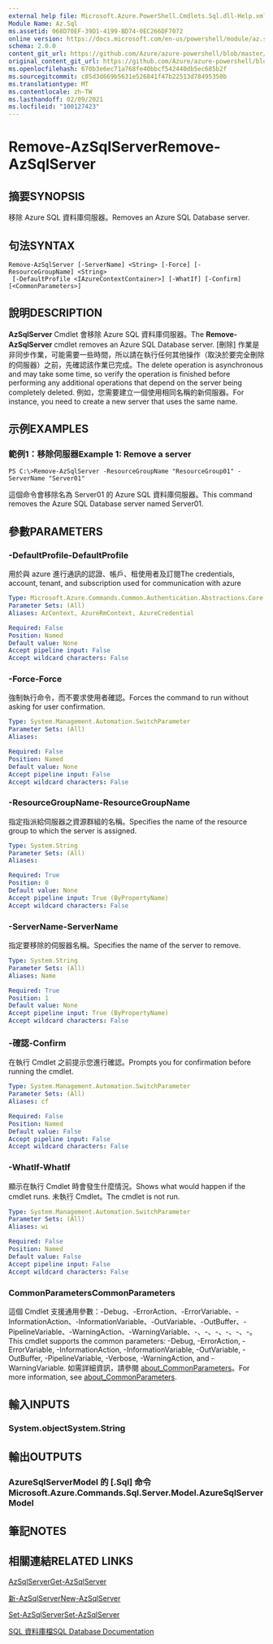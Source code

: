 ```yaml
---
external help file: Microsoft.Azure.PowerShell.Cmdlets.Sql.dll-Help.xml
Module Name: Az.Sql
ms.assetid: 068D70EF-39D1-4199-BD74-0EC266DF7072
online version: https://docs.microsoft.com/en-us/powershell/module/az.sql/remove-azsqlserver
schema: 2.0.0
content_git_url: https://github.com/Azure/azure-powershell/blob/master/src/Sql/Sql/help/Remove-AzSqlServer.md
original_content_git_url: https://github.com/Azure/azure-powershell/blob/master/src/Sql/Sql/help/Remove-AzSqlServer.md
ms.openlocfilehash: 670b3e6ec71a768fe40bbcf542440db5ec685b2f
ms.sourcegitcommit: c05d3d669b5631e526841f47b22513d78495350b
ms.translationtype: MT
ms.contentlocale: zh-TW
ms.lasthandoff: 02/09/2021
ms.locfileid: "100127423"
---
```

# <span data-ttu-id="61a57-101">Remove-AzSqlServer</span><span class="sxs-lookup"><span data-stu-id="61a57-101">Remove-AzSqlServer</span></span>

## <span data-ttu-id="61a57-102">摘要</span><span class="sxs-lookup"><span data-stu-id="61a57-102">SYNOPSIS</span></span>
<span data-ttu-id="61a57-103">移除 Azure SQL 資料庫伺服器。</span><span class="sxs-lookup"><span data-stu-id="61a57-103">Removes an Azure SQL Database server.</span></span>

## <span data-ttu-id="61a57-104">句法</span><span class="sxs-lookup"><span data-stu-id="61a57-104">SYNTAX</span></span>

```
Remove-AzSqlServer [-ServerName] <String> [-Force] [-ResourceGroupName] <String>
 [-DefaultProfile <IAzureContextContainer>] [-WhatIf] [-Confirm] [<CommonParameters>]
```

## <span data-ttu-id="61a57-105">說明</span><span class="sxs-lookup"><span data-stu-id="61a57-105">DESCRIPTION</span></span>
<span data-ttu-id="61a57-106">**AzSqlServer** Cmdlet 會移除 Azure SQL 資料庫伺服器。</span><span class="sxs-lookup"><span data-stu-id="61a57-106">The **Remove-AzSqlServer** cmdlet removes an Azure SQL Database server.</span></span>
<span data-ttu-id="61a57-107">[刪除] 作業是非同步作業，可能需要一些時間，所以請在執行任何其他操作（取決於要完全刪除的伺服器）之前，先確認該作業已完成。</span><span class="sxs-lookup"><span data-stu-id="61a57-107">The delete operation is asynchronous and may take some time, so verify the operation is finished before performing any additional operations that depend on the server being completely deleted.</span></span>
<span data-ttu-id="61a57-108">例如，您需要建立一個使用相同名稱的新伺服器。</span><span class="sxs-lookup"><span data-stu-id="61a57-108">For instance, you need to create a new server that uses the same name.</span></span>

## <span data-ttu-id="61a57-109">示例</span><span class="sxs-lookup"><span data-stu-id="61a57-109">EXAMPLES</span></span>

### <span data-ttu-id="61a57-110">範例1：移除伺服器</span><span class="sxs-lookup"><span data-stu-id="61a57-110">Example 1: Remove a server</span></span>
```
PS C:\>Remove-AzSqlServer -ResourceGroupName "ResourceGroup01" -ServerName "Server01"
```

<span data-ttu-id="61a57-111">這個命令會移除名為 Server01 的 Azure SQL 資料庫伺服器。</span><span class="sxs-lookup"><span data-stu-id="61a57-111">This command removes the Azure SQL Database server named Server01.</span></span>

## <span data-ttu-id="61a57-112">參數</span><span class="sxs-lookup"><span data-stu-id="61a57-112">PARAMETERS</span></span>

### <span data-ttu-id="61a57-113">-DefaultProfile</span><span class="sxs-lookup"><span data-stu-id="61a57-113">-DefaultProfile</span></span>
<span data-ttu-id="61a57-114">用於與 azure 進行通訊的認證、帳戶、租使用者及訂閱</span><span class="sxs-lookup"><span data-stu-id="61a57-114">The credentials, account, tenant, and subscription used for communication with azure</span></span>

```yaml
Type: Microsoft.Azure.Commands.Common.Authentication.Abstractions.Core.IAzureContextContainer
Parameter Sets: (All)
Aliases: AzContext, AzureRmContext, AzureCredential

Required: False
Position: Named
Default value: None
Accept pipeline input: False
Accept wildcard characters: False
```

### <span data-ttu-id="61a57-115">-Force</span><span class="sxs-lookup"><span data-stu-id="61a57-115">-Force</span></span>
<span data-ttu-id="61a57-116">強制執行命令，而不要求使用者確認。</span><span class="sxs-lookup"><span data-stu-id="61a57-116">Forces the command to run without asking for user confirmation.</span></span>

```yaml
Type: System.Management.Automation.SwitchParameter
Parameter Sets: (All)
Aliases:

Required: False
Position: Named
Default value: None
Accept pipeline input: False
Accept wildcard characters: False
```

### <span data-ttu-id="61a57-117">-ResourceGroupName</span><span class="sxs-lookup"><span data-stu-id="61a57-117">-ResourceGroupName</span></span>
<span data-ttu-id="61a57-118">指定指派給伺服器之資源群組的名稱。</span><span class="sxs-lookup"><span data-stu-id="61a57-118">Specifies the name of the resource group to which the server is assigned.</span></span>

```yaml
Type: System.String
Parameter Sets: (All)
Aliases:

Required: True
Position: 0
Default value: None
Accept pipeline input: True (ByPropertyName)
Accept wildcard characters: False
```

### <span data-ttu-id="61a57-119">-ServerName</span><span class="sxs-lookup"><span data-stu-id="61a57-119">-ServerName</span></span>
<span data-ttu-id="61a57-120">指定要移除的伺服器名稱。</span><span class="sxs-lookup"><span data-stu-id="61a57-120">Specifies the name of the server to remove.</span></span>

```yaml
Type: System.String
Parameter Sets: (All)
Aliases: Name

Required: True
Position: 1
Default value: None
Accept pipeline input: True (ByPropertyName)
Accept wildcard characters: False
```

### <span data-ttu-id="61a57-121">-確認</span><span class="sxs-lookup"><span data-stu-id="61a57-121">-Confirm</span></span>
<span data-ttu-id="61a57-122">在執行 Cmdlet 之前提示您進行確認。</span><span class="sxs-lookup"><span data-stu-id="61a57-122">Prompts you for confirmation before running the cmdlet.</span></span>

```yaml
Type: System.Management.Automation.SwitchParameter
Parameter Sets: (All)
Aliases: cf

Required: False
Position: Named
Default value: False
Accept pipeline input: False
Accept wildcard characters: False
```

### <span data-ttu-id="61a57-123">-WhatIf</span><span class="sxs-lookup"><span data-stu-id="61a57-123">-WhatIf</span></span>
<span data-ttu-id="61a57-124">顯示在執行 Cmdlet 時會發生什麼情況。</span><span class="sxs-lookup"><span data-stu-id="61a57-124">Shows what would happen if the cmdlet runs.</span></span>
<span data-ttu-id="61a57-125">未執行 Cmdlet。</span><span class="sxs-lookup"><span data-stu-id="61a57-125">The cmdlet is not run.</span></span>

```yaml
Type: System.Management.Automation.SwitchParameter
Parameter Sets: (All)
Aliases: wi

Required: False
Position: Named
Default value: False
Accept pipeline input: False
Accept wildcard characters: False
```

### <span data-ttu-id="61a57-126">CommonParameters</span><span class="sxs-lookup"><span data-stu-id="61a57-126">CommonParameters</span></span>
<span data-ttu-id="61a57-127">這個 Cmdlet 支援通用參數：-Debug、-ErrorAction、-ErrorVariable、-InformationAction、-InformationVariable、-OutVariable、-OutBuffer、-PipelineVariable、-WarningAction、-WarningVariable、-、-、-、-、-、-。</span><span class="sxs-lookup"><span data-stu-id="61a57-127">This cmdlet supports the common parameters: -Debug, -ErrorAction, -ErrorVariable, -InformationAction, -InformationVariable, -OutVariable, -OutBuffer, -PipelineVariable, -Verbose, -WarningAction, and -WarningVariable.</span></span> <span data-ttu-id="61a57-128">如需詳細資訊，請參閱 [about_CommonParameters](http://go.microsoft.com/fwlink/?LinkID=113216)。</span><span class="sxs-lookup"><span data-stu-id="61a57-128">For more information, see [about_CommonParameters](http://go.microsoft.com/fwlink/?LinkID=113216).</span></span>

## <span data-ttu-id="61a57-129">輸入</span><span class="sxs-lookup"><span data-stu-id="61a57-129">INPUTS</span></span>

### <span data-ttu-id="61a57-130">System.object</span><span class="sxs-lookup"><span data-stu-id="61a57-130">System.String</span></span>

## <span data-ttu-id="61a57-131">輸出</span><span class="sxs-lookup"><span data-stu-id="61a57-131">OUTPUTS</span></span>

### <span data-ttu-id="61a57-132">AzureSqlServerModel 的 [.Sql] 命令</span><span class="sxs-lookup"><span data-stu-id="61a57-132">Microsoft.Azure.Commands.Sql.Server.Model.AzureSqlServerModel</span></span>

## <span data-ttu-id="61a57-133">筆記</span><span class="sxs-lookup"><span data-stu-id="61a57-133">NOTES</span></span>

## <span data-ttu-id="61a57-134">相關連結</span><span class="sxs-lookup"><span data-stu-id="61a57-134">RELATED LINKS</span></span>

[<span data-ttu-id="61a57-135">AzSqlServer</span><span class="sxs-lookup"><span data-stu-id="61a57-135">Get-AzSqlServer</span></span>](./Get-AzSqlServer.md)

[<span data-ttu-id="61a57-136">新-AzSqlServer</span><span class="sxs-lookup"><span data-stu-id="61a57-136">New-AzSqlServer</span></span>](./New-AzSqlServer.md)

[<span data-ttu-id="61a57-137">Set-AzSqlServer</span><span class="sxs-lookup"><span data-stu-id="61a57-137">Set-AzSqlServer</span></span>](./Set-AzSqlServer.md)

[<span data-ttu-id="61a57-138">SQL 資料庫檔</span><span class="sxs-lookup"><span data-stu-id="61a57-138">SQL Database Documentation</span></span>](https://docs.microsoft.com/azure/sql-database/)


